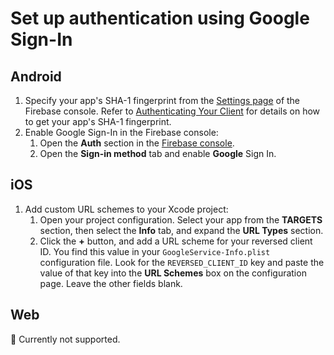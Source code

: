 # Set up authentication using Google Sign-In

## Android

1. Specify your app's SHA-1 fingerprint from the [Settings page](https://console.firebase.google.com/project/_/settings/general/) of the Firebase console.
   Refer to [Authenticating Your Client](https://developers.google.com/android/guides/client-auth) for details on how to get your app's SHA-1 fingerprint.
1. Enable Google Sign-In in the Firebase console:
   1. Open the **Auth** section in the [Firebase console](https://console.firebase.google.com/).
   1. Open the **Sign-in method** tab and enable **Google** Sign In.

## iOS

1. Add custom URL schemes to your Xcode project:
   1. Open your project configuration.
      Select your app from the **TARGETS** section, then select the **Info** tab, and expand the **URL Types** section.
   1. Click the **+** button, and add a URL scheme for your reversed client ID.
      You find this value in your `GoogleService-Info.plist` configuration file.
      Look for the `REVERSED_CLIENT_ID` key and paste the value of that key into the **URL Schemes** box on the configuration page.
      Leave the other fields blank.

## Web

🚧 Currently not supported.
